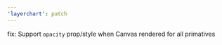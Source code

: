```yaml
---
'layerchart': patch
---
```


fix: Support `opacity` prop/style when Canvas rendered for all primatives
